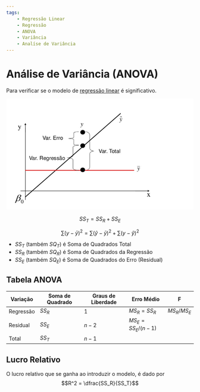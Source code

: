 ```yaml
---
tags:
    - Regressão Linear
    - Regressão
    - ANOVA
    - Variância
    - Analíse de Variância
---
```


# Análise de Variância (ANOVA)

Para verificar se o modelo de [regressão linear](./regressao-linear-simples.md) é significativo.

![Partições de Variablidade](./images/particoes.jpeg)

$$
SS_T = SS_R + SS_E
$$

$$
\sum (y-\bar{y})^2 = \sum (\hat{y} - \bar{y})^2 + \sum (y-\hat{y})^2
$$

- $SS_T$ (também $SQ_T$) é Soma de Quadrados Total
- $SS_R$ (também $SQ_R$) é Soma de Quadrados da Regressão
- $SS_E$ (também $SQ_E$) é Soma de Quadrados do Erro (Residual)

## Tabela ANOVA

| Variação  | Soma de Quadrado | Graus de Liberdade | Erro Médio        | F             |
| --------- | ---------------- | ------------------ | ----------------- | ------------- |
| Regressão | $SS_R$           | 1                  | $MS_R=SS_R$       | $MS_R/MS_E$   |
| Residual  | $SS_E$           | $n-2$              | $MS_E=SS_E/(n-1)$ |               |
| Total     | $SS_T$           | $n-1$              |                   |               |

## Lucro Relativo

O lucro relativo que se ganha ao introduzir o modelo, é dado por $$R^2 = \dfrac{SS_R}{SS_T}$$
